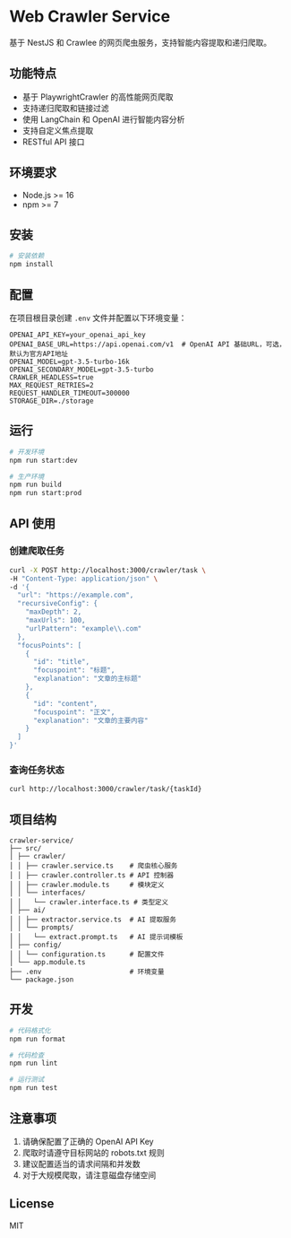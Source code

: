 # Web Crawler Service

基于 NestJS 和 Crawlee 的网页爬虫服务，支持智能内容提取和递归爬取。

## 功能特点

- 基于 PlaywrightCrawler 的高性能网页爬取
- 支持递归爬取和链接过滤
- 使用 LangChain 和 OpenAI 进行智能内容分析
- 支持自定义焦点提取
- RESTful API 接口

## 环境要求

- Node.js >= 16
- npm >= 7

## 安装

```bash
# 安装依赖
npm install
```

## 配置

在项目根目录创建 `.env` 文件并配置以下环境变量：

```env
OPENAI_API_KEY=your_openai_api_key
OPENAI_BASE_URL=https://api.openai.com/v1  # OpenAI API 基础URL，可选，默认为官方API地址
OPENAI_MODEL=gpt-3.5-turbo-16k
OPENAI_SECONDARY_MODEL=gpt-3.5-turbo
CRAWLER_HEADLESS=true
MAX_REQUEST_RETRIES=2
REQUEST_HANDLER_TIMEOUT=300000
STORAGE_DIR=./storage
```

## 运行

```bash
# 开发环境
npm run start:dev

# 生产环境
npm run build
npm run start:prod
```

## API 使用

### 创建爬取任务

```bash
curl -X POST http://localhost:3000/crawler/task \
-H "Content-Type: application/json" \
-d '{
  "url": "https://example.com",
  "recursiveConfig": {
    "maxDepth": 2,
    "maxUrls": 100,
    "urlPattern": "example\\.com"
  },
  "focusPoints": [
    {
      "id": "title",
      "focuspoint": "标题",
      "explanation": "文章的主标题"
    },
    {
      "id": "content",
      "focuspoint": "正文",
      "explanation": "文章的主要内容"
    }
  ]
}'
```

### 查询任务状态

```bash
curl http://localhost:3000/crawler/task/{taskId}
```

## 项目结构

```
crawler-service/
├── src/
│ ├── crawler/
│ │ ├── crawler.service.ts    # 爬虫核心服务
│ │ ├── crawler.controller.ts # API 控制器
│ │ ├── crawler.module.ts     # 模块定义
│ │ └── interfaces/
│ │   └── crawler.interface.ts # 类型定义
│ ├── ai/
│ │ ├── extractor.service.ts  # AI 提取服务
│ │ └── prompts/
│ │   └── extract.prompt.ts   # AI 提示词模板
│ ├── config/
│ │ └── configuration.ts      # 配置文件
│ └── app.module.ts
├── .env                      # 环境变量
└── package.json
```

## 开发

```bash
# 代码格式化
npm run format

# 代码检查
npm run lint

# 运行测试
npm run test
```

## 注意事项

1. 请确保配置了正确的 OpenAI API Key
2. 爬取时请遵守目标网站的 robots.txt 规则
3. 建议配置适当的请求间隔和并发数
4. 对于大规模爬取，请注意磁盘存储空间

## License

MIT 